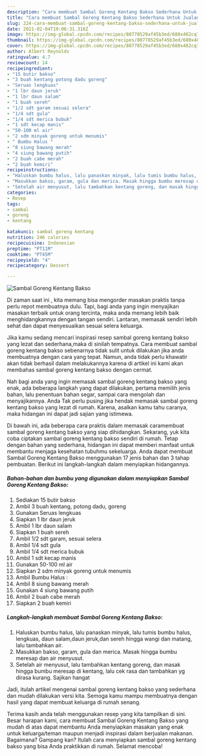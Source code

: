 ```yaml
---
description: "Cara membuat Sambal Goreng Kentang Bakso Sederhana Untuk Jualan"
title: "Cara membuat Sambal Goreng Kentang Bakso Sederhana Untuk Jualan"
slug: 224-cara-membuat-sambal-goreng-kentang-bakso-sederhana-untuk-jualan
date: 2021-02-04T19:06:31.316Z
image: https://img-global.cpcdn.com/recipes/80778529af45b3ed/680x482cq70/sambal-goreng-kentang-bakso-foto-resep-utama.jpg
thumbnail: https://img-global.cpcdn.com/recipes/80778529af45b3ed/680x482cq70/sambal-goreng-kentang-bakso-foto-resep-utama.jpg
cover: https://img-global.cpcdn.com/recipes/80778529af45b3ed/680x482cq70/sambal-goreng-kentang-bakso-foto-resep-utama.jpg
author: Albert Reynolds
ratingvalue: 4.7
reviewcount: 14
recipeingredient:
- "15 butir bakso"
- "3 buah kentang potong dadu goreng"
- "Seruas lengkuas"
- "1 lbr daun jeruk"
- "1 lbr daun salam"
- "1 buah sereh"
- "1/2 sdt garam sesuai selera"
- "1/4 sdt gula"
- "1/4 sdt merica bubuk"
- "1 sdt kecap manis"
- "50-100 ml air"
- "2 sdm minyak goreng untuk menumis"
- " Bumbu Halus "
- "8 siung bawang merah"
- "4 siung bawang putih"
- "2 buah cabe merah"
- "2 buah kemiri"
recipeinstructions:
- "Haluskan bumbu halus, lalu panaskan minyak, lalu tumis bumbu halus, lengkuas, daun salam,daun jeruk,dan sereh hingga wangi dan matang, lalu tambahkan air."
- "Masukkan bakso, garam, gula dan merica. Masak hingga bumbu meresap dan air menyusut."
- "Setelah air menyusut, lalu tambahkan kentang goreng, dan masak hingga bumbu meresap di kentang, lalu cek rasa dan tambahkan yg dirasa kurang. Sajikan hangat"
categories:
- Resep
tags:
- sambal
- goreng
- kentang

katakunci: sambal goreng kentang 
nutrition: 246 calories
recipecuisine: Indonesian
preptime: "PT11M"
cooktime: "PT45M"
recipeyield: "4"
recipecategory: Dessert

---
```



![Sambal Goreng Kentang Bakso](https://img-global.cpcdn.com/recipes/80778529af45b3ed/680x482cq70/sambal-goreng-kentang-bakso-foto-resep-utama.jpg)

Di zaman  saat ini , kita memang bisa mengorder masakan praktis tanpa perlu repot membuatnya dulu. Tapi, bagi anda yang ingin menyajikan masakan terbaik untuk orang tercinta, maka anda memang lebih baik menghidangkannya dengan tangan sendiri. Lantaran, memasak sendiri lebih sehat dan dapat menyesuaikan sesuai selera keluarga.

Jika kamu sedang mencari inspirasi resep sambal goreng kentang bakso yang lezat dan sederhana,maka di sinilah tempatnya. Cara membuat sambal goreng kentang bakso  sebenarnya tidak sulit untuk dilakukan jika anda membuatnya dengan cara yang tepat. Namun, anda tidak perlu khawatir akan tidak berhasil dalam melakukannya 
karena di artikel ini kami akan membahas sambal goreng kentang bakso dengan cermat.  



Nah bagi anda yang ingin memasak sambal goreng kentang bakso yang enak, ada beberapa langkah yang dapat dilakukan, pertama memilih jenis bahan, lalu penentuan bahan segar, sampai cara mengolah dan menyajikannya. Anda Tak perlu pusing jika hendak memasak sambal goreng kentang bakso yang lezat di rumah. Karena, asalkan kamu  tahu caranya, maka hidangan ini dapat jadi sajian yang istimewa.

Di bawah ini, ada beberapa cara praktis  dalam memasak caramembuat sambal goreng kentang bakso yang siap dihidangkan. Sekarang, yuk kita coba ciptakan sambal goreng kentang bakso sendiri di rumah. Tetap dengan bahan yang sederhana, hidangan ini dapat memberi manfaat untuk membantu menjaga kesehatan tubuhmu sekeluarga. Anda dapat membuat Sambal Goreng Kentang Bakso menggunakan 17 jenis bahan dan 3 tahap pembuatan. Berikut ini langkah-langkah dalam menyiapkan hidangannya.

<!--inarticleads1-->

##### Bahan-bahan dan bumbu yang digunakan dalam menyiapkan Sambal Goreng Kentang Bakso:

1. Sediakan 15 butir bakso
1. Ambil 3 buah kentang, potong dadu, goreng
1. Gunakan Seruas lengkuas
1. Siapkan 1 lbr daun jeruk
1. Ambil 1 lbr daun salam
1. Siapkan 1 buah sereh
1. Ambil 1/2 sdt garam, sesuai selera
1. Ambil 1/4 sdt gula
1. Ambil 1/4 sdt merica bubuk
1. Ambil 1 sdt kecap manis
1. Gunakan 50-100 ml air
1. Siapkan 2 sdm minyak goreng untuk menumis
1. Ambil  Bumbu Halus :
1. Ambil 8 siung bawang merah
1. Gunakan 4 siung bawang putih
1. Ambil 2 buah cabe merah
1. Siapkan 2 buah kemiri




<!--inarticleads2-->

##### Langkah-langkah membuat Sambal Goreng Kentang Bakso:

1. Haluskan bumbu halus, lalu panaskan minyak, lalu tumis bumbu halus, lengkuas, daun salam,daun jeruk,dan sereh hingga wangi dan matang, lalu tambahkan air.
1. Masukkan bakso, garam, gula dan merica. Masak hingga bumbu meresap dan air menyusut.
1. Setelah air menyusut, lalu tambahkan kentang goreng, dan masak hingga bumbu meresap di kentang, lalu cek rasa dan tambahkan yg dirasa kurang. Sajikan hangat




Jadi, itulah artikel mengenai  sambal goreng kentang bakso  yang sederhana dan mudah dilakukan versi kita. Semoga kamu mampu membuatnya dengan hasil yang dapat membuat keluarga di rumah senang. 

Terima kasih anda telah menggunakan resep yang kita tampilkan di sini. Besar harapan kami, cara membuat  Sambal Goreng Kentang Bakso yang mudah di atas dapat membantu Anda menyiapkan masakan yang enak untuk keluarga/teman maupun menjadi inspirasi dalam berjualan makanan. Bagaimana? Gampang kan? Itulah cara menyiapkan sambal goreng kentang bakso yang bisa Anda praktikkan di rumah. Selamat mencoba!

